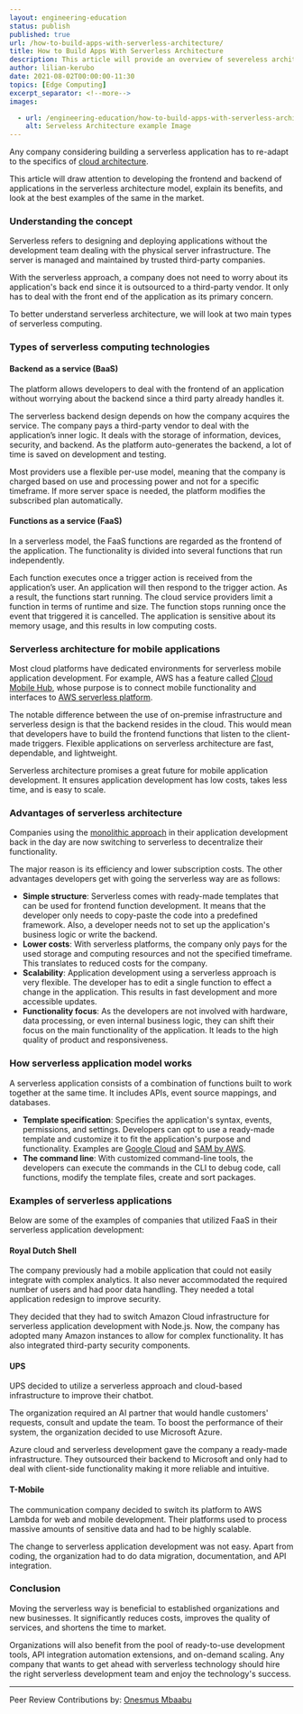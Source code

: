 ```yaml
---
layout: engineering-education
status: publish
published: true
url: /how-to-build-apps-with-serverless-architecture/
title: How to Build Apps With Serverless Architecture
description: This article will provide an overview of severeless architecture and explain how it can be used in application development. It will also explain its advantages and provide examples of some popular serverless applications. 
author: lilian-kerubo
date: 2021-08-02T00:00:00-11:30
topics: [Edge Computing]
excerpt_separator: <!--more-->
images:

  - url: /engineering-education/how-to-build-apps-with-serverless-architecture/hero.jpg
    alt: Serveless Architecture example Image
---
```

Any company considering building a serverless application has to re-adapt to the specifics of [cloud architecture](https://www.hcltech.com/technology-qa/what-is-cloud-architecture).
<!--more-->
This article will draw attention to developing the frontend and backend of applications in the serverless architecture model, explain its benefits, and look at the best examples of the same in the market.

### Understanding the concept
Serverless refers to designing and deploying applications without the development team dealing with the physical server infrastructure. The server is managed and maintained by trusted third-party companies.

With the serverless approach, a company does not need to worry about its application's back end since it is outsourced to a third-party vendor. It only has to deal with the front end of the application as its primary concern.

To better understand serverless architecture, we will look at two main types of serverless computing.

### Types of serverless computing technologies
#### Backend as a service (BaaS)
The platform allows developers to deal with the frontend of an application without worrying about the backend since a third party already handles it.

The serverless backend design depends on how the company acquires the service. The company pays a third-party vendor to deal with the application’s inner logic. It deals with the storage of information, devices, security, and backend. As the platform auto-generates the backend, a lot of time is saved on development and testing.

Most providers use a flexible per-use model, meaning that the company is charged based on use and processing power and not for a specific timeframe. If more server space is needed, the platform modifies the subscribed plan automatically.

#### Functions as a service (FaaS)
In a serverless model, the FaaS functions are regarded as the frontend of the application. The functionality is divided into several functions that run independently.

Each function executes once a trigger action is received from the application’s user. An application will then respond to the trigger action. As a result, the functions start running. The cloud service providers limit a function in terms of runtime and size. The function stops running once the event that triggered it is cancelled. The application is sensitive about its memory usage, and this results in low computing costs.

### Serverless architecture for mobile applications
Most cloud platforms have dedicated environments for serverless mobile application development. For example, AWS has a feature called [Cloud Mobile Hub](https://aws.amazon.com/ru/blogs/compute/build-serverless-applications-in-aws-mobile-hub/), whose purpose is to connect mobile functionality and interfaces to [AWS serverless platform](https://aws.amazon.com/serverless/).

The notable difference between the use of on-premise infrastructure and serverless design is that the backend resides in the cloud. This would mean that developers have to build the frontend functions that listen to the client-made triggers. Flexible applications on serverless architecture are fast, dependable, and lightweight.

Serverless architecture promises a great future for mobile application development. It ensures application development has low costs, takes less time, and is easy to scale.

### Advantages of serverless architecture
Companies using the [monolithic approach](https://medium.com/koderlabs/introduction-to-monolithic-architecture-and-microservices-architecture) in their application development back in the day are now switching to serverless to decentralize their functionality.

The major reason is its efficiency and lower subscription costs. The other advantages developers get with going the serverless way are as follows:

- **Simple structure**: Serverless comes with ready-made templates that can be used for frontend function development. It means that the developer only needs to copy-paste the code into a predefined framework. Also, a developer needs not to set up the application's business logic or write the backend.
- **Lower costs**: With serverless platforms, the company only pays for the used storage and computing resources and not the specified timeframe. This translates to reduced costs for the company.
- **Scalability**: Application development using a serverless approach is very flexible. The developer has to edit a single function to effect a change in the application. This results in fast development and more accessible updates.
- **Functionality focus**: As the developers are not involved with hardware, data processing, or even internal business logic, they can shift their focus on the main functionality of the application. It leads to the high quality of product and responsiveness.

### How serverless application model works
A serverless application consists of a combination of functions built to work together at the same time. It includes APIs, event source mappings, and databases.

- **Template specification**: Specifies the application's syntax, events, permissions, and settings. Developers can opt to use a ready-made template and customize it to fit the application's purpose and functionality. Examples are [Google Cloud](https://cloud.google.com/serverless) and [SAM by AWS](https://docs.aws.amazon.com/serverless-application-model/latest/developerguide/sam-specification.html).
- **The command line**: With customized command-line tools, the developers can execute the commands in the CLI to debug code, call functions, modify the template files, create and sort packages.

### Examples of serverless applications
Below are some of the examples of companies that utilized FaaS in their serverless application development:

#### Royal Dutch Shell
The company previously had a mobile application that could not easily integrate with complex analytics. It also never accommodated the required number of users and had poor data handling. They needed a total application redesign to improve security.

They decided that they had to switch Amazon Cloud infrastructure for serverless application development with Node.js. Now, the company has adopted many Amazon instances to allow for complex functionality. It has also integrated third-party security components.

#### UPS
UPS decided to utilize a serverless approach and cloud-based infrastructure to improve their chatbot.

The organization required an AI partner that would handle customers' requests, consult and update the team. To boost the performance of their system, the organization decided to use Microsoft Azure.

Azure cloud and serverless development gave the company a ready-made infrastructure. They outsourced their backend to Microsoft and only had to deal with client-side functionality making it more reliable and intuitive.

#### T-Mobile
The communication company decided to switch its platform to AWS Lambda for web and mobile development. Their platforms used to process massive amounts of sensitive data and had to be highly scalable.

The change to serverless application development was not easy. Apart from coding, the organization had to do data migration, documentation, and API integration.

### Conclusion
Moving the serverless way is beneficial to established organizations and new businesses. It significantly reduces costs, improves the quality of services, and shortens the time to market.

Organizations will also benefit from the pool of ready-to-use development tools, API integration automation extensions, and on-demand scaling. Any company that wants to get ahead with serverless technology should hire the right serverless development team and enjoy the technology's success.

---
Peer Review Contributions by: [Onesmus Mbaabu](/engineering-education/authors/onesmus-mbaabu/)
